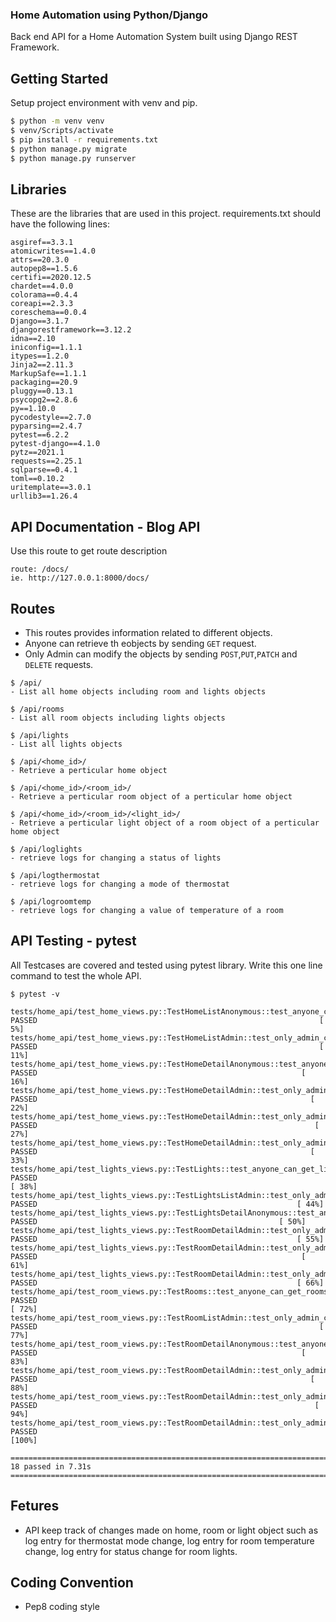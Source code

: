### Home Automation using Python/Django 

Back end API for a Home Automation System built using Django REST Framework.

## Getting Started

Setup project environment with venv and pip.

```sh
$ python -m venv venv
$ venv/Scripts/activate
$ pip install -r requirements.txt
$ python manage.py migrate
$ python manage.py runserver
```

## Libraries

These are the libraries that are used in this project.
requirements.txt should have the following lines:

```
asgiref==3.3.1
atomicwrites==1.4.0
attrs==20.3.0
autopep8==1.5.6
certifi==2020.12.5
chardet==4.0.0
colorama==0.4.4
coreapi==2.3.3
coreschema==0.0.4
Django==3.1.7
djangorestframework==3.12.2
idna==2.10
iniconfig==1.1.1
itypes==1.2.0
Jinja2==2.11.3
MarkupSafe==1.1.1
packaging==20.9
pluggy==0.13.1
psycopg2==2.8.6
py==1.10.0
pycodestyle==2.7.0
pyparsing==2.4.7
pytest==6.2.2
pytest-django==4.1.0
pytz==2021.1
requests==2.25.1
sqlparse==0.4.1
toml==0.10.2
uritemplate==3.0.1
urllib3==1.26.4
```
## API Documentation - Blog API

Use this route to get route description

```
route: /docs/
ie. http://127.0.0.1:8000/docs/
```

## Routes

- This routes provides information related to different objects.
- Anyone can retrieve th eobjects by sending `GET` request.
- Only Admin can modify the objects by sending `POST`,`PUT`,`PATCH`
and `DELETE` requests.

```
$ /api/
- List all home objects including room and lights objects 

$ /api/rooms
- List all room objects including lights objects 

$ /api/lights
- List all lights objects

$ /api/<home_id>/
- Retrieve a perticular home object 

$ /api/<home_id>/<room_id>/
- Retrieve a perticular room object of a perticular home object

$ /api/<home_id>/<room_id>/<light_id>/
- Retrieve a perticular light object of a room object of a perticular home object

$ /api/loglights
- retrieve logs for changing a status of lights

$ /api/logthermostat
- retrieve logs for changing a mode of thermostat

$ /api/logroomtemp
- retrieve logs for changing a value of temperature of a room
```

## API Testing - pytest

All Testcases are covered and tested using pytest library.
Write this one line command to test the whole API.
```
$ pytest -v

tests/home_api/test_home_views.py::TestHomeListAnonymous::test_anyone_can_get_home_list PASSED                                                               [  5%] 
tests/home_api/test_home_views.py::TestHomeListAdmin::test_only_admin_can_post_new_home PASSED                                                               [ 11%] 
tests/home_api/test_home_views.py::TestHomeDetailAnonymous::test_anyone_can_get_home_detail PASSED                                                           [ 16%] 
tests/home_api/test_home_views.py::TestHomeDetailAdmin::test_only_admin_can_delete_a_home PASSED                                                             [ 22%] 
tests/home_api/test_home_views.py::TestHomeDetailAdmin::test_only_admin_can_patch_a_home PASSED                                                              [ 27%] 
tests/home_api/test_home_views.py::TestHomeDetailAdmin::test_only_admin_can_update_a_home PASSED                                                             [ 33%] 
tests/home_api/test_lights_views.py::TestLights::test_anyone_can_get_lights_list PASSED                                                                      [ 38%]
tests/home_api/test_lights_views.py::TestLightsListAdmin::test_only_admin_can_post_new_light PASSED                                                          [ 44%]
tests/home_api/test_lights_views.py::TestLightsDetailAnonymous::test_anyone_can_get_light_detail PASSED                                                      [ 50%]
tests/home_api/test_lights_views.py::TestRoomDetailAdmin::test_only_admin_can_delete_a_light PASSED                                                          [ 55%]
tests/home_api/test_lights_views.py::TestRoomDetailAdmin::test_only_admin_can_patch_a_light PASSED                                                           [ 61%]
tests/home_api/test_lights_views.py::TestRoomDetailAdmin::test_only_admin_can_update_a_light PASSED                                                          [ 66%]
tests/home_api/test_room_views.py::TestRooms::test_anyone_can_get_rooms_list PASSED                                                                          [ 72%]
tests/home_api/test_room_views.py::TestRoomListAdmin::test_only_admin_can_post_new_room PASSED                                                               [ 77%]
tests/home_api/test_room_views.py::TestRoomDetailAnonymous::test_anyone_can_get_room_detail PASSED                                                           [ 83%]
tests/home_api/test_room_views.py::TestRoomDetailAdmin::test_only_admin_can_delete_a_room PASSED                                                             [ 88%]
tests/home_api/test_room_views.py::TestRoomDetailAdmin::test_only_admin_can_patch_a_room PASSED                                                              [ 94%]
tests/home_api/test_room_views.py::TestRoomDetailAdmin::test_only_admin_can_update_a_room PASSED                                                             [100%]

======================================================================= 18 passed in 7.31s ========================================================================
```

## Fetures

- API keep track of changes made on home, room or light object such as
log entry for thermostat mode change, log entry for room temperature change,
log entry for status change for room lights.

## Coding Convention

- Pep8 coding style
